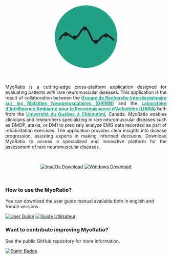<div align="center">
  <p>
    <img src="assets/img/logo.png" alt="MyoRatio" height="200px" />
  </p>
  <br />
  <p style="text-align: justify">MyoRatio is a cutting-edge cross-platform application designed for evaluating patients with rare neuromuscular diseases. This application is the result of collaboration between the <a href="https://www.grimn.ca" style="color:#20a286;font-weight:bold">Groupe de Recherche Interdisciplinaire sur les Maladies Neuromusculaires (GRIMN)</a> and the <a href="https://liara.uqac.ca" style="color:#20a286;font-weight:bold">Laboratoire d'Intelligence Ambiante pour la Reconnaissance d'Activitées (LIARA)</a> both from the <a href="https://www.uqac.ca" style="color:#20a286;font-weight:bold">Université du Québec à Chicoutimi</a>, Canada. MyoRatio enables clinicians and researchers specializing in rare neuromuscular diseases such as DMOP, ataxia, or DM1 to precisely analyze EMG data recorded as part of rehabilitation exercises. The application provides clear insights into disease progression, assisting experts in making informed decisions. Download MyoRatio to access a specialized and innovative platform for the assessment of rare neuromuscular diseases.</p>
  <br />
  <p>
    <a href="https://github.com/FlorentinTh/MyoRatio/releases/download/v3.4.1/MyoRatio_3.4.1_macx64.dmg">
      <img alt="macOs Download" src="https://img.shields.io/badge/Download%20for%20macOs-blue?style=for-the-badge&logo=apple&color=20a286">
    </a>
    <a href="https://github.com/FlorentinTh/MyoRatio/releases/download/v3.4.1/MyoRatio_3.4.1_winx64.exe">
      <img alt="Windows Download" src="https://img.shields.io/badge/Download%20for%20Windows-blue?style=for-the-badge&logo=windows&color=20a286">
    </a>
  </p>
</div>
<br />

### How to use the MyoRatio?

You can download the user guide manual available both in english and french versions.

[![User Guide](https://img.shields.io/badge/User%20Guide-English-blue?style=for-the-badge&logo=adobeacrobatreader&color=20a286)](user-guide.pdf) [![Guide Utilisateur](https://img.shields.io/badge/User%20Guide-French-blue?style=for-the-badge&logo=adobeacrobatreader&color=20a286)](guide-utilisateur.pdf)

### Want to contribute improving MyoRatio?

See the public GitHub repository for more information.

[![Static Badge](https://img.shields.io/badge/Repo-MyoRatio-blue?style=for-the-badge&logo=github&color=20a286)
](https://github.com/FlorentinTh/MyoRatio)

